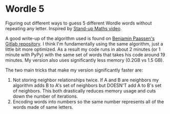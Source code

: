 # Wordle 5

Figuring out different ways to guess 5 different Wordle words without repeating any letter.
Inspired by [Stand-up Maths video](https://www.youtube.com/watch?v=_-AfhLQfb6w).

A good write-up of the algorithm used is found on [Benjamin Paassen's Gitlab repository](https://gitlab.com/bpaassen/five_clique/-/tree/main/).
I think I'm fundamentally using the same algorithm, just a little bit more optimized.
As a result my code runs in about 2 minutes (or 1 minute with PyPy) with the same set of words that takes his
code around 19 minutes. My version also uses significantly less memory (0.2GB vs 1.5 GB).

The two main tricks that make my version significantly faster are:
1. Not storing neighbor relationships twice. If A and B are neighbors my algorithm adds B to A's set of neighbors but DOESN'T add A to B's set of neighbors. This both drastically reduces memory usage and cuts down the number of iterations.
2. Encoding words into numbers so the same number represents all of the words made of same letters.
